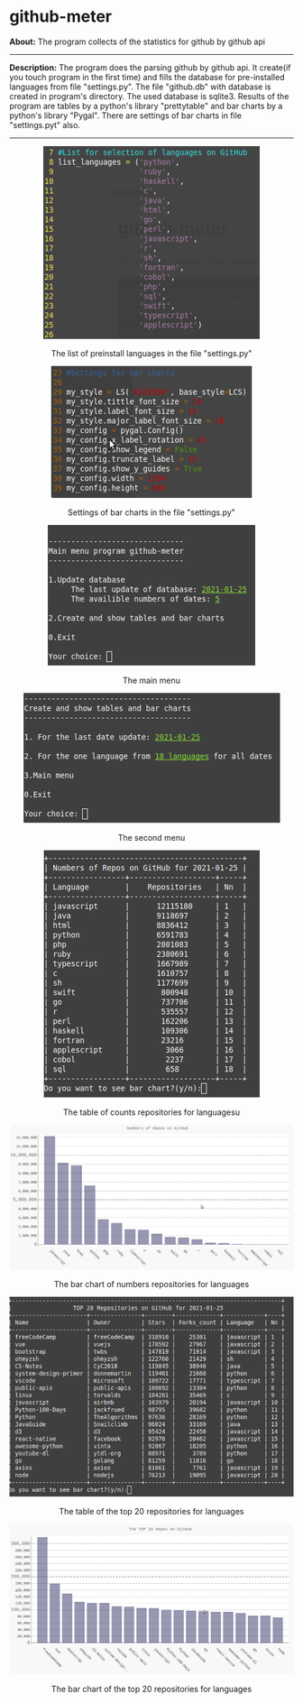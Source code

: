 # github-meter

**About:** The program collects of the statistics for github by github api

<hr>

**Description:** The program does the parsing github by github api. It create(if you touch program in the first time) and fills the database for pre-installed languages from file "settings.py". The file "github.db" with database is created in program's directory. The used database is sqlite3. Results of the program are tables by a python's library "prettytable" and bar charts by a python's library "Pygal". There are settings of bar charts in file "settings.pyt" also.

<hr>

<p align="center">
  <img src="screenshots/00_preinstall_langs.png"/>
<p align="center">The list of preinstall languages in the file "settings.py"<p align="center">
</p>

<p align="center">
  <img src="screenshots/000_settings_barcharts.png"/>
<p align="center">Settings of bar charts in the file "settings.py"<p align="center">
</p>

<p align="center">
  <img src="screenshots/001_main_menu.png"/>
<p align="center">The main menu<p align="center">
</p>

<p align="center">
  <img src="screenshots/002_second_menu.png"/>
<p align="center">The second menu<p align="center">
</p>

<p align="center">
  <img src="screenshots/003_table_lang_date.png"/>
<p align="center">The table of counts repositories for languagesu<p align="center">
</p>

<p align="center">
  <img src="screenshots/004_bar_lang_date.png"/>
<p align="center">The bar chart of numbers repositories for languages<p align="center">
</p>

<p align="center">
  <img src="screenshots/005_table_top20_repos_date.png"/>
<p align="center">The table of the top 20 repositories for languages<p align="center">
</p>

<p align="center">
  <img src="screenshots/006_bar_top20_repos_date.png"/>
<p align="center">The bar chart of the top 20 repositories for languages<p align="center">
</p>
